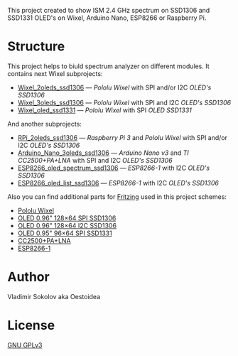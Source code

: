 This project created to show ISM 2.4 GHz spectrum on SSD1306 and SSD1331 OLED's on Wixel, Arduino Nano, ESP8266 or Raspberry Pi.

# Structure

This project helps to biuld spectrum analyzer on different modules. It contains next Wixel subprojects:

* [Wixel_2oleds_ssd1306](https://github.com/Oestoidea/oled-spectrum-analizer/tree/master/Wixel/Wixel_2oleds_ssd1306) — _Pololu Wixel_ with SPI and/or I2C _OLED's SSD1306_
* [Wixel_3oleds_ssd1306](https://github.com/Oestoidea/oled-spectrum-analizer/tree/master/Wixel/Wixel_3oleds_ssd1306) — _Pololu Wixel_ with SPI and I2C _OLED's SSD1306_
* [Wixel_oled_ssd1331](https://github.com/Oestoidea/oled-spectrum-analizer/tree/master/Wixel/Wixel_oled_ssd1331) — _Pololu Wixel_ with SPI _OLED SSD1331_

And another subprojects:

* [RPi_2oleds_ssd1306](https://github.com/Oestoidea/oled-spectrum-analizer/tree/master/RPi) — _Raspberry Pi 3_ and _Pololu Wixel_ with SPI and/or I2C _OLED's SSD1306_ 
* [Arduino_Nano_3oleds_ssd1306](https://github.com/Oestoidea/oled-spectrum-analizer/tree/master/Arduino_Nano) — _Arduino Nano v3_ and _TI CC2500+PA+LNA_ with SPI and I2C _OLED's SSD1306_
* [ESP8266_oled_spectrum_ssd1306](https://github.com/Oestoidea/oled-spectrum-analizer/tree/master/ESP8266) — _ESP8266-1_ with I2C _OLED's SSD1306_
* [ESP8266_oled_list_ssd1306](https://github.com/Oestoidea/oled-spectrum-analizer/tree/master/ESP8266) — _ESP8266-1_ with I2C _OLED's SSD1306_

Also you can find additional parts for [Fritzing](http://fritzing.org/home/) used in this project schemes:

* [Pololu Wixel](https://github.com/Oestoidea/oled-spectrum-analizer/blob/master/fritzing-parts/OLED%200.96%20128x64%20I2C%20SSD1306.fzpz) 
* [OLED 0.96" 128×64 SPI SSD1306](https://github.com/Oestoidea/oled-spectrum-analizer/blob/master/fritzing-parts/OLED%200.96%20128x64%20SPI%20SSD1306.fzpz)
* [OLED 0.96" 128×64 I2C SSD1306](https://github.com/Oestoidea/oled-spectrum-analizer/blob/master/fritzing-parts/OLED%200.96%20128x64%20I2C%20SSD1306.fzpz)
* [OLED 0.95" 96×64 SPI SSD1331](https://github.com/Oestoidea/oled-spectrum-analizer/blob/master/fritzing-parts/OLED%200.95%2096x64%20SPI%20SSD1331.fzpz)
* [CC2500+PA+LNA](https://github.com/Oestoidea/oled-spectrum-analizer/blob/master/fritzing-parts/CC2500%2BPA%2BLNA.fzpz)
* [ESP8266-1](https://github.com/Oestoidea/oled-spectrum-analizer/blob/master/fritzing-parts/ESP8266-1.fzpz)

# Author

Vladimir Sokolov aka Oestoidea

# License

[GNU GPLv3](https://www.gnu.org/licenses/gpl-3.0.html)
